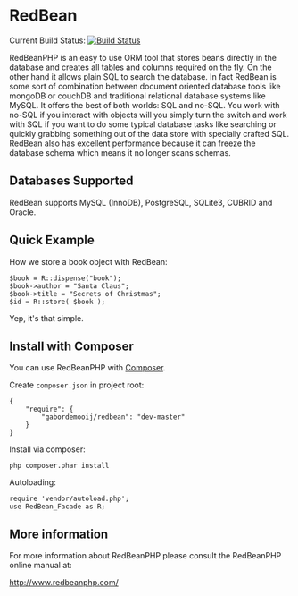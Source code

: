 RedBean
===========

Current Build Status:
[![Build Status](https://secure.travis-ci.org/gabordemooij/redbean.png)](http://travis-ci.org/gabordemooij/redbean)

RedBeanPHP is an easy to use ORM tool that stores beans directly in the
database and creates all tables and columns required on the fly.
On the other hand it allows plain SQL to search the database. In fact
RedBean is some sort of combination between document oriented database
tools like mongoDB or couchDB and traditional relational database systems
like MySQL. It offers the best of both worlds: SQL and no-SQL. You work
with no-SQL if you interact with objects will you simply turn the switch
and work with SQL if you want to do some typical database tasks like
searching or quickly grabbing something out of the data store with
specially crafted SQL. RedBean also has excellent performance because it
can freeze the database schema which means it no longer scans schemas.

Databases Supported
-------------------

RedBean supports MySQL (InnoDB), PostgreSQL, SQLite3, CUBRID and Oracle.

Quick Example
-------------

How we store a book object with RedBean:

	$book = R::dispense("book");
	$book->author = "Santa Claus";
	$book->title = "Secrets of Christmas";
	$id = R::store( $book );

Yep, it's that simple.

Install with Composer
------------------------
You can use RedBeanPHP with [Composer](http://getcomposer.org/).

Create `composer.json` in project root:

	{
    	"require": {
        	"gabordemooij/redbean": "dev-master"
    	}
	}


Install via composer:

	php composer.phar install

Autoloading:

	require 'vendor/autoload.php';
	use RedBean_Facade as R;


More information
----------------

For more information about RedBeanPHP please consult
the RedBeanPHP online manual at:

http://www.redbeanphp.com/

